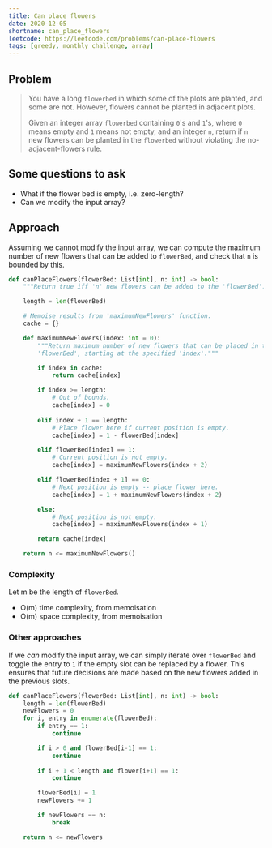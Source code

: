 ```yaml
---
title: Can place flowers
date: 2020-12-05
shortname: can_place_flowers
leetcode: https://leetcode.com/problems/can-place-flowers
tags: [greedy, monthly challenge, array]
---
```


## Problem

> You have a long `flowerbed` in which some of the plots are planted, and some are not.
> However, flowers cannot be planted in adjacent plots.
> 
> Given an integer array `flowerbed` containing `0`'s and `1`'s,
> where `0` means empty and `1` means not empty, and an integer `n`,
> return if `n` new flowers can be planted in the `flowerbed`
> without violating the no-adjacent-flowers rule.

## Some questions to ask

* What if the flower bed is empty, i.e. zero-length?
* Can we modify the input array?

## Approach

Assuming we cannot modify the input array,
we can compute the maximum number of new flowers that can be added to 
`flowerBed`, and check that `n` is bounded by this.

```python
def canPlaceFlowers(flowerBed: List[int], n: int) -> bool:
    """Return true iff 'n' new flowers can be added to the 'flowerBed'."""

    length = len(flowerBed)

    # Memoise results from 'maximumNewFlowers' function.
    cache = {}

    def maximumNewFlowers(index: int = 0):
        """Return maximum number of new flowers that can be placed in the
        'flowerBed', starting at the specified 'index'."""

        if index in cache:
            return cache[index]

        if index >= length:
            # Out of bounds.
            cache[index] = 0
        
        elif index + 1 == length:
            # Place flower here if current position is empty.
            cache[index] = 1 - flowerBed[index]

        elif flowerBed[index] == 1:
            # Current position is not empty.
            cache[index] = maximumNewFlowers(index + 2)

        elif flowerBed[index + 1] == 0:
            # Next position is empty -- place flower here.
            cache[index] = 1 + maximumNewFlowers(index + 2)

        else:
            # Next position is not empty.
            cache[index] = maximumNewFlowers(index + 1)

        return cache[index]

    return n <= maximumNewFlowers()
```

### Complexity

Let m be the length of `flowerBed`.

* O(m) time complexity, from memoisation
* O(m) space complexity, from memoisation

### Other approaches

If we *can* modify the input array, we can simply iterate
over `flowerBed` and toggle the entry to `1` if the empty slot can be
replaced by a flower. This ensures that future decisions are made based on
the new flowers added in the previous slots.

```python
def canPlaceFlowers(flowerBed: List[int], n: int) -> bool:
    length = len(flowerBed)
    newFlowers = 0
    for i, entry in enumerate(flowerBed):
        if entry == 1:
            continue

        if i > 0 and flowerBed[i-1] == 1:
            continue
    
        if i + 1 < length and flower[i+1] == 1:
            continue

        flowerBed[i] = 1
        newFlowers += 1

        if newFlowers == n:
            break

    return n <= newFlowers
```